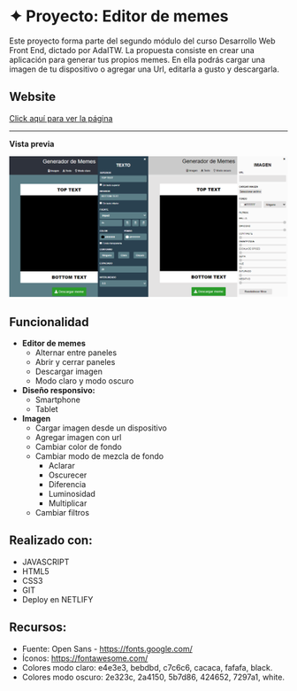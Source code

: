 #  ✦ Proyecto: **Editor de memes**

Este proyecto forma parte del segundo módulo del curso Desarrollo Web Front End, dictado por AdaITW. La propuesta consiste en crear una aplicación para generar tus propios memes. En ella podrás cargar una imagen de tu dispositivo o agregar una Url, editarla a gusto y descargarla. 

## Website
[Click aquí para ver la página](https://generadordememes-lmrz.netlify.app/)

_____________________________________________________________________________


**Vista previa**

<img src="./imgs/img_generador.png" alt="">


## Funcionalidad

* **Editor de memes**
    + Alternar entre paneles
    + Abrir y cerrar paneles
    + Descargar imagen
    + Modo claro y modo oscuro
* **Diseño responsivo:**
    + Smartphone
    + Tablet
* **Imagen**
    + Cargar imagen desde un dispositivo
    + Agregar imagen con url
    + Cambiar color de fondo
    + Cambiar modo de mezcla de fondo
        + Aclarar
        + Oscurecer
        + Diferencia
        + Luminosidad
        + Multiplicar
    + Cambiar filtros


## Realizado con:
* JAVASCRIPT
* HTML5
* CSS3
* GIT
* Deploy en NETLIFY

## Recursos:
* Fuente: Open Sans - https://fonts.google.com/
* Íconos: https://fontawesome.com/
* Colores modo claro: e4e3e3, bebdbd, c7c6c6, cacaca, fafafa, black.
* Colores modo oscuro: 2e323c, 2a4150, 5b7d86, 424652, 7297a1, white.